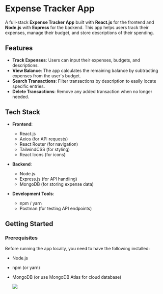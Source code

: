 # Expense Tracker App

A full-stack **Expense Tracker App** built with **React.js** for the frontend and **Node.js** with **Express** for the backend. This app helps users track their expenses, manage their budget, and store descriptions of their spending.

## Features

- **Track Expenses**: Users can input their expenses, budgets, and descriptions.
- **View Balance**: The app calculates the remaining balance by subtracting expenses from the user's budget.
- **Search Transactions**: Filter transactions by description to easily locate specific entries.
- **Delete Transactions**: Remove any added transaction when no longer needed.

## Tech Stack

- **Frontend**:
  - React.js
  - Axios (for API requests)
  - React Router (for navigation)
  - TailwindCSS (for styling)
  - React Icons (for icons)

- **Backend**:
  - Node.js
  - Express.js (for API handling)
  - MongoDB (for storing expense data)

- **Development Tools**:
  - npm / yarn
  - Postman (for testing API endpoints)

## Getting Started

### Prerequisites

Before running the app locally, you need to have the following installed:

- Node.js
- npm (or yarn)
- MongoDB (or use MongoDB Atlas for cloud database)

  <img src="expense.png.docx"/>

